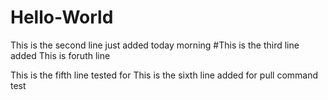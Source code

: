 # Hello-World
This is the second line just added today morning
#This is the third line added
This is foruth line

This is the fifth line tested for 
This is the sixth line added for pull command test